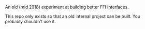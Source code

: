 An old (mid 2018) experiment at building better FFI interfaces.

This repo only exists so that an old internal project can be built. You probably shouldn't use it.